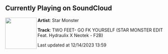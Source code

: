 ## Currently Playing on SoundCloud

[<img align="left" width="100" src="https://i1.sndcdn.com/artworks-sOEtwzf0CG3Liviu-Ug6hug-t500x500.jpg">](https://soundcloud.com/starmonsterofficial/two-feet-go-fk-yourself-star-monster-edit-feat-hydraulix-x-neotek-f2b)

**Artist**: Star Monster 

**Track**: TWO FEET- GO FK YOURSELF (STAR MONSTER EDIT Feat. Hydraulix X Neotek - F2B)

Last updated at 12/14/2023 13:59
